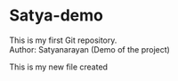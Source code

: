 # Satya-demo
This is my first Git repository.
<br>
Author: Satyanarayan (Demo of the project)
<br>
<p> This is my new file created </p>
